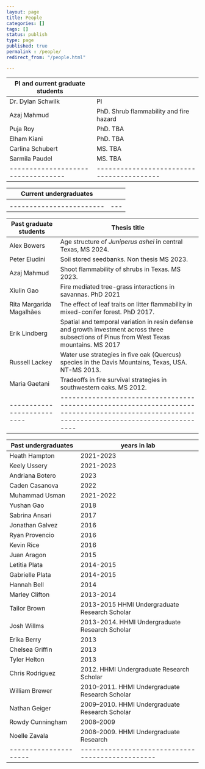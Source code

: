 ```yaml
---
layout: page
title: People
categories: []
tags: []
status: publish
type: page
published: true
permalink : /people/
redirect_from: "/people.html"

---
```


| PI and current graduate students |                                         |
|----------------------------------|-----------------------------------------|
| Dr. Dylan Schwilk                | PI                                      |
| Azaj Mahmud                      | PhD. Shrub flammability and fire hazard |
| Puja Roy                         | PhD. TBA                                |
| Elham Kiani                      | PhD. TBA                                |
| Carlina Schubert                 | MS. TBA                                 |
| Sarmila Paudel                   | MS. TBA                                 |
|----------------------------------|-----------------------------------------|


| Current undergraduates |   |
|------------------------|---|
|                        |   |
|------------------------|---|



| Past graduate students   | Thesis title                                                                                                                                           |
|--------------------------|--------------------------------------------------------------------------------------------------------------------------------------------|
| Alex Bowers              | Age structure of *Juniperus ashei* in central Texas, MS 2024.                                                                                |
| Peter Eludini            | Soil stored seedbanks. Non thesis MS 2023.                                                                                                 |
| Azaj Mahmud              | Shoot flammability of shrubs in Texas. MS 2023.                                                                                            |
| Xiulin Gao               | Fire mediated tree-grass interactions in savannas. PhD 2021                                                                                |
| Rita Margarida Magalhães | The effect of leaf traits on litter flammability in mixed-conifer forest. PhD 2017.                                                        |
| Erik Lindberg            | Spatial and temporal variation in resin defense and growth investment across three subsections of Pinus from West Texas mountains. MS 2017 |
| Russell Lackey           | Water use strategies in five oak (Quercus) species in the Davis Mountains, Texas, USA. NT-MS 2013.                                         |
| Maria Gaetani            | Tradeoffs in fire survival strategies in southwestern oaks. MS 2012.                                                                       |
|--------------------------|--------------------------------------------------------------------------------------------------------------------------------------------|


| Past undergraduates | years in lab                                               |
|---------------------|------------------------------------------------|
| Heath Hampton       | 2021-2023                                      |
| Keely Ussery        | 2021-2023                                      |
| Andriana Botero     | 2023                                           |
| Caden Casanova      | 2022                                           |
| Muhammad Usman      | 2021-2022                                      |
| Yushan Gao          | 2018                                           |
| Sabrina Ansari      | 2017                                           |
| Jonathan Galvez     | 2016                                           |
| Ryan Provencio      | 2016                                           |
| Kevin Rice          | 2016                                           |
| Juan Aragon         | 2015                                           |
| Letitia Plata       | 2014-2015                                      |
| Gabrielle Plata     | 2014-2015                                      |
| Hannah Bell         | 2014                                           |
| Marley Clifton      | 2013-2014                                      |
| Tailor Brown        | 2013-2015 HHMI Undergraduate Research Scholar  |
| Josh Willms         | 2013-2014. HHMI Undergraduate Research Scholar |
| Erika Berry         | 2013                                           |
| Chelsea Griffin     | 2013                                           |
| Tyler Helton        | 2013                                           |
| Chris Rodriguez     | 2012. HHMI Undergraduate Research Scholar      |
| William Brewer      | 2010–2011. HHMI Undergraduate Research Scholar |
| Nathan Geiger       | 2009–2010. HHMI Undergraduate Research Scholar |
| Rowdy Cunningham    | 2008–2009                                      |
| Noelle Zavala       | 2008–2009. HHMI Undergraduate Research         |
|---------------------|------------------------------------------------|

